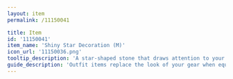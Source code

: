 ```yaml
---
layout: item
permalink: /11150041

title: Item
id: '11150041'
item_name: 'Shiny Star Decoration (M)'
icon_url: '11150036.png'
tooltip_description: 'A star-shaped stone that draws attention to your face.'
guide_description: 'Outfit items replace the look of your gear when equipped.'
---
```

